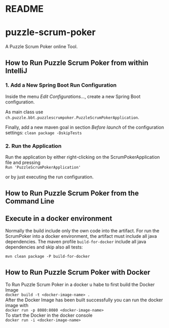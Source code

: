 README
===

# puzzle-scrum-poker
A Puzzle Scrum Poker online Tool.

## How to Run Puzzle Scrum Poker from within IntelliJ


### 1. Add a New Spring Boot Run Configuration

Inside the menu *Edit Configurations...*, create a new Spring Boot configuration.

As main class use
`
ch.puzzle.bbt.puzzlescrumpoker.PuzzleScrumPokerApplication
`.

Finally, add a new maven goal in section *Before launch* of the configuration settings:
`
clean package -DskipTests
`


### 2. Run the Application

Run the application by either right-clicking on the ScrumPokerApplication file and pressing \
`
Run 'PuzzleScrumPokerApplication'
`

or by just executing the run configuration.


## How to Run Puzzle Scrum Poker from the Command Line

## Execute in a docker environment

Normally the build include only the own code into the artifact.
For run the ScrumPoker into a docker environment, the artifact must include all java dependencies.
The maven profile `build-for-docker` include all java dependencies and skip also all tests:

`mvn clean package -P build-for-docker`

## How to Run Puzzle Scrum Poker with Docker

To Run Puzzle Scrum Poker in a docker u habe to first build the Docker Image  \
`docker build -t <docker-image-name> .` \
After the Docker Image has been built successfully you can run the docker image with \
`docker run -p 8080:8080 <docker-image-name>` \
To start the Docker in the docker console \
`docker run -i <docker-image-name>`
